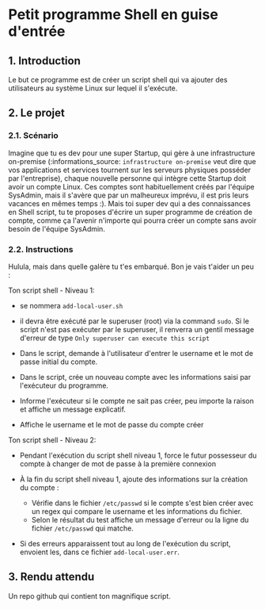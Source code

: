 # Petit programme Shell en guise d'entrée
## 1. Introduction
Le but ce programme est de créer un script shell qui va ajouter des utilisateurs au système Linux sur lequel il s'exécute.

## 2. Le projet
### 2.1. Scénario
Imagine que tu es dev pour une super Startup, qui gère à une infrastructure on-premise 
(:informations_source: `infrastructure on-premise` veut dire que vos applications et services tournent sur les serveurs physiques posséder par l'entreprise), 
chaque nouvelle personne qui intègre cette Startup doit avoir un compte Linux. 
Ces comptes sont habituellement créés par l'équipe SysAdmin, mais il s'avère que par un malheureux imprévu, il est pris leurs vacances en mêmes temps :). 
Mais toi super dev qui a des connaissances en Shell script, tu te proposes d'écrire un super programme de création de compte, comme ça l'avenir n'importe qui pourra créer un compte sans avoir besoin de l'équipe SysAdmin.


### 2.2. Instructions
Hulula, mais dans quelle galère tu t'es embarqué. Bon je vais t'aider un peu :

Ton script shell - Niveau 1:
- se nommera `add-local-user.sh`

- il devra être exécuté par le superuser (root) via la command `sudo`. 
  Si le script n'est pas exécuter par le superuser, il renverra un gentil message d'erreur de type `Only superuser can execute this script`

- Dans le script, demande à l'utilisateur d'entrer le username et le mot de passe initial du compte.

- Dans le script, crée un nouveau compte avec les informations saisi par l'exécuteur du programme.

- Informe l'exécuteur si le compte ne sait pas créer, peu importe la raison et affiche un message explicatif.

- Affiche le username et le mot de passe du compte créer


Ton script shell - Niveau 2:
- Pendant l'exécution du script shell niveau 1, force le futur possesseur du compte à changer de mot de passe à la première connexion

- À la fin du script shell niveau 1, ajoute des informations sur la création du compte :
  - Vérifie dans le fichier `/etc/passwd` si le compte s'est bien créer avec un regex qui compare le username et les informations du fichier.
  - Selon le résultat du test affiche un message d'erreur ou la ligne du fichier `/etc/passwd` qui matche.

- Si des erreurs apparaissent tout au long de l'exécution du script, envoient les, dans ce fichier `add-local-user.err`.

## 3. Rendu attendu
Un repo github qui contient ton magnifique script.